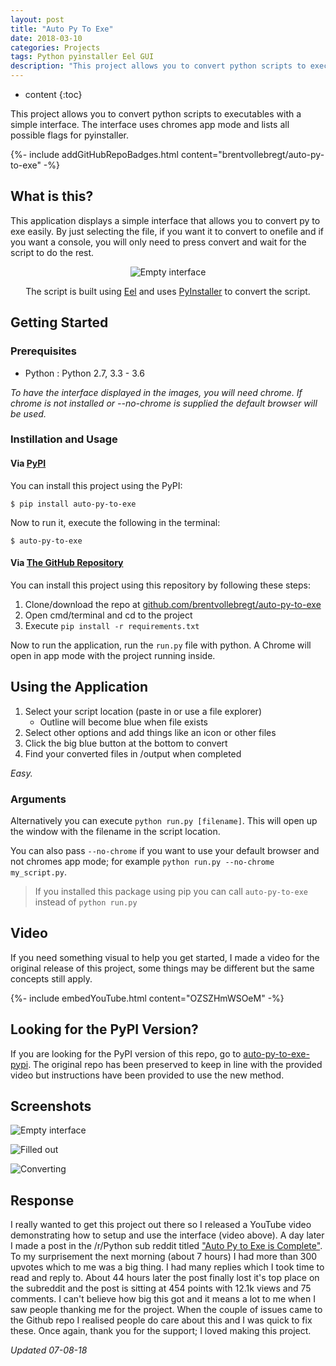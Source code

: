 ```yaml
---
layout: post
title: "Auto Py To Exe"
date: 2018-03-10
categories: Projects
tags: Python pyinstaller Eel GUI
description: "This project allows you to convert python scripts to executables with a simple interface. The interface uses chromes app mode and lists all possible flags for pyinstaller. The whole idea seems automatic as it cleans up after itself."
---
```


* content
{:toc}

This project allows you to convert python scripts to executables with a simple interface. The interface uses chromes app mode and lists all possible flags for pyinstaller.

{%- include addGitHubRepoBadges.html content="brentvollebregt/auto-py-to-exe" -%}

## What is this?
This application displays a simple interface that allows you to convert py to exe easily. By just selecting the file, if you want it to convert to onefile and if you want a console, you will only need to press convert and wait for the script to do the rest.

<div style="text-align: center">
	<img src="https://i.imgur.com/EuUlayC.png" alt="Empty interface"/>
	<p>The script is built using <a class="link" href="https://github.com/ChrisKnott/Eel">Eel</a> and uses <a href="http://www.pyinstaller.org/">PyInstaller</a> to convert the script.</p>
</div>

<!-- more -->

## Getting Started
### Prerequisites
 - Python : Python 2.7, 3.3 - 3.6

*To have the interface displayed in the images, you will need chrome. If chrome is not installed or --no-chrome is supplied the default browser will be used.*

### Instillation and Usage
#### Via [PyPI](https://pypi.org/project/auto-py-to-exe/)
You can install this project using the PyPI:
```
$ pip install auto-py-to-exe
```
Now to run it, execute the following in the terminal:
```
$ auto-py-to-exe
```

#### Via [The GitHub Repository](https://github.com/brentvollebregt/auto-py-to-exe)
You can install this project using this repository by following these steps:
1. Clone/download the repo at [github.com/brentvollebregt/auto-py-to-exe](https://github.com/brentvollebregt/auto-py-to-exe)
2. Open cmd/terminal and cd to the project
3. Execute ```pip install -r requirements.txt```

Now to run the application, run the ```run.py``` file with python. A Chrome will open in app mode with the project running inside.

## Using the Application
1. Select your script location (paste in or use a file explorer)
    - Outline will become blue when file exists
2. Select other options and add things like an icon or other files
3. Click the big blue button at the bottom to convert
4. Find your converted files in /output when completed

*Easy.*

### Arguments
Alternatively you can execute ```python run.py [filename]```. This will open up the window with the filename in the script location.

You can also pass ```--no-chrome``` if you want to use your default browser and not chromes app mode; for example ```python run.py --no-chrome my_script.py```.

> If you installed this package using pip you can call ```auto-py-to-exe``` instead of ```python run.py```

## Video
If you need something visual to help you get started, I made a video for the original release of this project, some things may be different but the same concepts still apply.

{%- include embedYouTube.html content="OZSZHmWSOeM" -%}

## Looking for the PyPI Version?
If you are looking for the PyPI version of this repo, go to [auto-py-to-exe-pypi](https://github.com/brentvollebregt/auto-py-to-exe-pypi). The original repo has been preserved to keep in line with the provided video but instructions have been provided to use the new method.

## Screenshots
![Empty interface](https://i.imgur.com/dd0LC2n.png)

![Filled out](https://i.imgur.com/Wd9pFqR.png)

![Converting](https://i.imgur.com/MjdONcC.png)

## Response
I really wanted to get this project out there so I released a YouTube video demonstrating how to setup and use the interface (video above). A day later I made a post in the /r/Python sub reddit titled ["Auto Py to Exe is Complete"](https://www.reddit.com/r/Python/comments/84kwb8/auto_py_to_exe_is_complete/).
To my surprisement the next morning (about 7 hours) I had more than 300 upvotes which to me was a big thing. I had many replies which I took time to read and reply to. About 44 hours later the post finally lost it's top place on the subreddit and the post is sitting at 454 points with 12.1k views and 75 comments.
I can't believe how big this got and it means a lot to me when I saw people thanking me for the project. When the couple of issues came to the Github repo I realised people do care about this and I was quick to fix these.
Once again, thank you for the support; I loved making this project.

*Updated 07-08-18*

